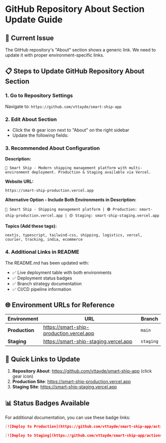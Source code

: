# GitHub Repository About Section Update Guide

## 🎯 Current Issue

The GitHub repository's "About" section shows a generic link. We need to update it with proper environment-specific links.

## 📋 Steps to Update GitHub Repository About Section

### 1. **Go to Repository Settings**

Navigate to: `https://github.com/vttayde/smart-ship-app`

### 2. **Edit About Section**

- Click the ⚙️ gear icon next to "About" on the right sidebar
- Update the following fields:

### 3. **Recommended About Configuration**

**Description:**

```
🚚 Smart Ship - Modern shipping management platform with multi-environment deployment. Production & Staging available via Vercel.
```

**Website URL:**

```
https://smart-ship-production.vercel.app
```

**Alternative Option - Include Both Environments in Description:**

```
🚚 Smart Ship - Shipping management platform | 🟢 Production: smart-ship-production.vercel.app | 🟡 Staging: smart-ship-staging.vercel.app
```

**Topics (Add these tags):**

```
nextjs, typescript, tailwind-css, shipping, logistics, vercel, courier, tracking, india, ecommerce
```

### 4. **Additional Links in README**

The README.md has been updated with:

- ✅ Live deployment table with both environments
- ✅ Deployment status badges
- ✅ Branch strategy documentation
- ✅ CI/CD pipeline information

## 🌐 Environment URLs for Reference

| Environment    | URL                                      | Branch    |
| -------------- | ---------------------------------------- | --------- |
| **Production** | https://smart-ship-production.vercel.app | `main`    |
| **Staging**    | https://smart-ship-staging.vercel.app    | `staging` |

## 🔗 Quick Links to Update

1. **Repository About**: https://github.com/vttayde/smart-ship-app (click gear icon)
2. **Production Site**: https://smart-ship-production.vercel.app
3. **Staging Site**: https://smart-ship-staging.vercel.app

## 📊 Status Badges Available

For additional documentation, you can use these badge links:

```markdown
[![Deploy to Production](https://github.com/vttayde/smart-ship-app/actions/workflows/deploy.yml/badge.svg)](https://github.com/vttayde/smart-ship-app/actions/workflows/deploy.yml)

[![Deploy to Staging](https://github.com/vttayde/smart-ship-app/actions/workflows/deploy-staging.yml/badge.svg)](https://github.com/vttayde/smart-ship-app/actions/workflows/deploy-staging.yml)
```
